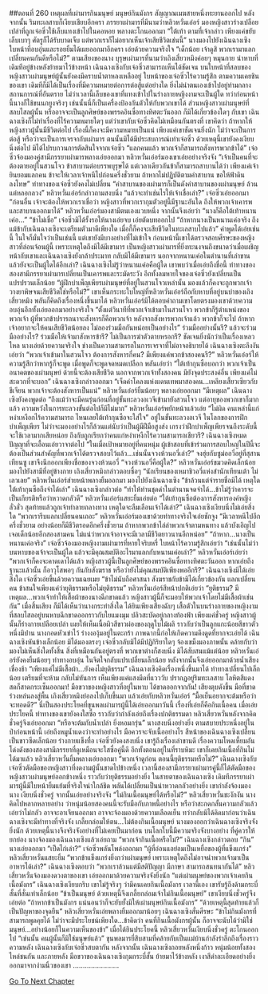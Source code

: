 ##ตอนที่ 260 เหตุผลที่เผ่ามารกินมนุษย์ มนุษย์กินมังกร
สัญญาณเมฆสายหนึ่งทะยานออกไป
หลังจากนั้น ริมทะเลสาบก็เงียบเชียบอีกครา
ภรรยาเผ่ามารที่มีนามว่าหลิวหวั่นเอ๋อร์ มองหญิงสาวร่างเปลือยเปล่าที่ถูกเจ๋อซิ่วใช้เล็บแทงเข้าไปในคอหอย พลางตะโกนออกมา “ใต้เท้า ตามที่เจ้ากล่าว เพียงแค่ขยับเล็บเบาๆ ศัตรูก็ได้รับบาดเจ็บ แต่พวกเราก็ไม่อยากเห็นเจ้าเสียชีวิตเช่นนี้”
นางมองไปยังเฉินฉางเซิง ใบหน้าที่อบอุ่นและรอยยิ้มได้เผยออกมาอีกครา เอ่ยด้วยความจริงใจ “เด็กน้อย เจ้าดูสิ พวกเรามาแลกเปลี่ยนคนกันดีหรือไม่?”
ตามเสียงของนาง บุรุษเผ่ามารที่นามว่าเถิงเสี่ยวหมิงค่อยๆ หมุนกาย นำหาบที่เดิมทีอยู่ข้างหลังย้ายมาไว้ข้างหน้า
เฉินฉางเซิงกับเจ๋อซิ่วสามารถเห็นได้ชัดเจน บนใบหน้าที่สลบของหญิงสาวเผ่ามนุษย์ผู้นั้นยังคงมีคราบน้ำตาหลงเหลืออยู่
ใบหน้าของเจ๋อซิ่วไร้ความรู้สึก ตามความเคยชินของเขา เดิมทีก็มิได้เป็นเรื่องที่มีความหมายต่อการต่อสู้แต่อย่างใด ยิ่งไม่นำตนเองเข้าไปอยู่ท่ามกลางสถานการณ์ที่อันตราย
ไม่ว่าเวลานี้เล็บของเขาที่แทงเข้าไปในร่างกายหญิงงามจะเป็นผู้ใด ทว่าก่อนหน้านี้นางก็ใช้ขนนกยูงจริงๆ เช่นนั้นนี่ก็เป็นเครื่องป้องกันตัวให้กับพวกเขาได้
ส่วนหญิงสาวเผ่ามนุษย์ที่สลบไสลผู้นั้น หรืออาจจะเป็นลูกศิษย์ของพรรคอินซื่อทางทิศตะวันออก ก็มิได้เกี่ยวข้องใดๆ กับเขา
เฉินฉางเซิงก็ไม่ทำเรื่องที่ไร้ความหมายใดๆ แต่ว่าเขากับเจ๋อซิ่วคิดไม่เหมือนกันตรงที่ เขาคิดว่า ถ้าหากให้หญิงสาวผู้นั้นมีชีวิตต่อไป เรื่องนี้ก็คงจะมีความหมายเป็นแน่
เพียงแค่เขาชัดเจนยิ่งนัก ไม่ว่าจะเป็นการต่อสู้ หรือว่าจะเป็นการเจรจากับเผ่ามาร ตนนั้นมิได้มีประสบการณ์เท่าเจ๋อซิ่ว ด้วยเหตุนี้เขายังคงเงียบนิ่งต่อไป มิได้ไปรบกวนการตัดสินใจจากเจ๋อซิ่ว
“แลกคนแล้ว พวกเจ้าก็สามารถสังหารพวกข้าได้” เจ๋อซิ่วจ้องมองคู่สามีภรรยาเผ่ามารพลางเอ่ยออกมา
หลิวหวั่นเอ๋อร์มองเขาเอ่ยอย่างจริงจัง “เจ้าเป็นคนที่จะต้องตายอยู่ในสวนโจว ข้าสาบานต่อบรรพบุรุษได้ แต่เวลาเดียวกันข้าก็สามารถสาบานได้ว่า เพียงแค่เจ้ายินยอมแลกคน ข้าจะให้เวลาเจ้าหนีไปก่อนครึ่งชั่วยาม ถ้าหากไม่ปฏิบัติตามคำสาบาน ขอให้ฟ้าดินลงโทษ”
ท่าทางของเจ๋อซิ่วยังคงไม่เปลี่ยน “คำสาบานของเผ่ามารก็เป็นดังคำสาบานของเผ่ามนุษย์ ล้วนแต่หลอกลวง”
หลิวหวั่นเอ๋อร์กล่าวถามสงบนิ่ง “แล้วจะทำเช่นไรให้เจ้าเชื่อเล่า?”
เจ๋อซิ่วเอ่ยออกมา “ก่อนอื่น เจ้าจะต้องให้พวกเราเชื่อว่า หญิงสาวที่พวกเรากุมตัวอยู่นี้มีฐานะอันใด ถึงให้พวกเจ้าเคารพและสาบานออกมาได้”
หลิวหวั่นเอ๋อร์มองสามีตนเองแวบหนึ่ง จากนั้นจึงเอ่ยว่า “นางก็คือใต้เท้าหนานเค่อ...”
“ข้าไม่เชื่อ” เจ๋อซิ่วมิได้รั้งรอให้นางเอ่ยจบ เอ่ยตัดบทออกไป “ถ้าหากนางเป็นหนานเค่อจริง ถึงแม้ข้ากับเฉินฉางเซิงจะเตรียมตัวมาดีเพียงใด เมื่อกี้ก็คงจะเสียชีวิตในทะเลสาบไปแล้ว”
คำพูดได้เอ่ยเช่นนี้ ในใจก็มั่นใจว่าเป็นเช่นนี้ แต่เขายังมีบางอย่างที่ไม่เข้าใจ ก่อนหน้านี้เขาได้ตรวจสอบศีรษะของหญิงสาวที่ล่อนจ้อนผู้นี้ เพราะเหตุใดถึงมิได้มีเขามาร เป็นหญิงสาวเผ่ามารที่ยิ่งทะนงจนถึงขนาดว่าเมื่อเผชิญหน้ากับเขาและเฉินฉางเซิงยังกล้าประมาท กลับมิได้มีเขามาร นอกจากหนานเค่อในตำนานที่เล่าขาน แล้วยังจะเป็นผู้ใดได้อีกเล่า?
เฉินฉางเซิงไม่รู้ว่าหนานเค่อคือผู้ใด เขาพบว่าเมื่อเอ่ยถึงชื่อนี้ ท่าทางของสองสามีภรรยาเผ่ามารเปลี่ยนเป็นเคารพและระมัดระวัง อีกทั้งลมหายใจของเจ๋อซิ่วยังเปลี่ยนเป็นแปรปรวนเล็กน้อย
“ผู้ฝึกบำเพ็ญเพียรเผ่ามนุษย์ที่อยู่ในสวนโจวเหล่านั้น มองแล้วก็คงจะถูกพวกเจ้าวางยาพิษจนเสียชีวิตใช่หรือไม่?”
เขาเห็นกระทะใบใหญ่ที่หลิวหวั่นเอ๋อร์ถือกับหาบที่อยู่บนบ่าของเถิงเสี่ยวหมิง พลันก็คิดถึงเรื่องหนึ่งขึ้นมาได้
หลิวหวั่นเอ๋อร์มิได้ตอบคำถามเขาโดยตรงมองเขาด้วยความอบอุ่นอีกทั้งเอ่ยออกมาอย่างจริงใจ “ตั้งแต่วินาทีที่พวกเจ้าเข้ามาในสวนโจว พวกข้าก็รู้ตำแหน่งของพวกเจ้า ผู้ที่พวกข้าปรารถนาจะสังหารก็คือพวกเจ้า หลังจากสังหารพวกเจ้าแล้ว พวกข้าก็จะไป ถ้าหากเจ้าอยากจะให้คนเสียชีวิตน้อยลง ไม่ลองร่วมมือกันหน่อยเป็นอย่างไร”
ร่วมมืออย่างนั้นรึ? แล้วจะร่วมมืออย่างไร? ร่วมมือให้เจ้ามาสังหารข้ารึ? ไม่เป็นการฆ่าตัวตายหรอกรึ? ชัดเจนยิ่งนักว่าเป็นเรื่องเหลวไหล นางเอ่ยด้วยความจริงใจ ช่างเป็นความสามารถในการเจรจาที่ไม่อาจอธิบายได้ เฉินฉางเซิงตะลึงงัน เอ่ยว่า “พวกเจ้าเข้ามาในสวนโจว ต้องการสังหารกี่คน? มีเพียงแค่พวกข้าสองคนรึ?”
หลิวหวั่นเอ๋อร์ให้ความรู้สึกว่าหากรู้ก็จะพูด เมื่อพูดก็จะพูดจดหมดเปลือก พลันเอ่ยว่า “ใต้เท้ากุนซือบอกว่า พวกเจ้าเป็นอนาคตของเผ่ามนุษย์ ด้วยนี้จะต้องเสียชีวิต นอกจากพวกเจ้าทั้งสองคน มียังจุดประสงค์อื่น เพียงแค่ไม่สะดวกที่จะบอก”
เฉินฉางเซิงกล่าวออกมา “เจ็ดคำโคลงแห่งแดนเทพมาสองคน...เหลียงเสี้ยวเซียวกับชีเจียน พวกเจ้าจะต้องสังหารเป็นแน่”
หลิวหวั่นเอ๋อร์ยิ้มน้อยๆ พลางเอ่ยออกมา “มีเหตุผล”
เฉินฉางเซิงยังคงพูดต่อ “ถึงแม้ว่าจะมีคนรุ่นก่อนที่อยู่ขั้นทะลวงอเวจีเข้ามายังสวนโจว แต่อายุของพวกเขาก็มากแล้ว ความหวังในการทะลวงขั้นต่อไปก็มีไม่มาก”
หลิวหวั่นเอ๋อร์พยักหน้าแล้วเอ่ย “ไม่ผิด คนเหล่านี้แก่หงำเหงือกไร้ความสามารถ ไหนเลยใต้เท้ากุนซือจะใส่ใจ”
อยู่ในขั้นทะลวงอเวจี ในโลกของการฝึกบำเพ็ญเพียร ไม่ว่าจะมองอย่างไรก็ล้วนแต่นับว่าเป็นผู้มีฝีมือสูงส่ง เกรงว่าฝึกบำเพ็ญเพียรจนถึงระดับนี้จะใช้เวลามากเสียหน่อย ถึงกับถูกเรียกว่าคนแก่หงำเหงืกไร้ความสามารถเชียวรึ? เฉินฉางเซิงหมดปัญญาที่จะเอื้อนเอ่ยวาจาต่อไป “ในเมื่อเป้าหมายอยู่ที่คนหนุ่ม ผู้เข้าสอบที่เข้าร่วมการสอบใหญ่ในปีนี้จะต้องเป็นส่วนสำคัญที่พวกเจ้าได้ตรวจสอบไว้แล้ว...เช่นนั้นจวงห้วนอวี่เล่า?”
จงฮุ่ยกับซูม่ออวี๋อยู่ที่สุสานเทียนซู เขาจึงนึกออกเพียงชื่อของจวงห้วนอวี่
“จวงห้วนอวี่คือผู้ใด?” หลิวหวั่นเอ๋อร์ขมวดคิดเล็กน้อย มองไปยังสามีที่อยู่ข้างกาย
เถิงเสี่ยวหมิงกล่าวตอบซื่อๆ “นักเรียนของเหมาชิวอวี่แห่งสำนักเทียนเต้า ไม่เลวเลย”
หลิวหวั่นเอ๋อร์ส่ายหน้าพลางยิ้มออกมา มองไปยังเฉินฉางเซิง “ข้าล้วนแต่จำรายชื่อมิได้ เหตุใดใต้เท้ากุนซือถึงจำได้เล่า”
เฉินฉางเซิงกล่าวต่อ “ทำให้ท่านชุดดำในตำนานจดจำได้...ข้าไม่รู้ว่าควรจะเป็นเกียรติหรือว่าหวาดกลัวดี”
หลิวหวั่นเอ๋อร์แสยะยิ้มเอ่ยต่อ “ใต้เท้ากุนซือต้องการสังหารองค์หญิงลั่วลั่ว สุดท้ายแล้วถูกเจ้าทำลายกลางทาง เหตุใดจะลืมเลือนเจ้าได้เล่า?”
เฉินฉางเซิงเงียบนิ่งไม่เอ่ยสิ่งใด
“พวกเรารีบแลกเปลี่ยนคนเถอะ” หลิวหวั่นเอ๋อร์มองเขาด้วยท่าทางจริงใจเอ่ยชักจูง “มีเวลาหนีไปอีกครึ่งชั่วยาม อย่างน้อยก็มีชีวิตรอดอีกครึ่งชั่วยาม ถ้าหากพวกข้าไล่ล่าพวกเจ้าตามหนทาง แล้วบังเอิญไปเจอเด็กน้อยอีกสองสามคน ไม่แน่ว่าพวกเจ้าอาจจะมีเวลามีชีวิตยาวนานอีกหน่อย”
“ถ้าหาก...นางเป็นหนานเค่อจริง”
เจ๋อซิ่วจ้องมองหญิงงามเผ่ามารที่หายใจริบหรี่ ใบหน้าไร้ความรู้สึกเอ่ยว่า “เช่นนั้นไม่ว่าบนหาบของเจ้าจะเป็นผู้ใด แล้วจะมีคุณสมบัติอะไรมาแลกกับหนานเค่อเล่า?”
หลิวหวั่นเอ๋อร์เอ่ยว่า “พวกเจ้าก็คงจะคาดเดาได้แล้ว หญิงสาวผู้นี้เป็นลูกศิษย์ของพรรคอินซื่อทางทิศตะวันออก หากเอ่ยถึงฐานะแล้วนั้น ก็อาวุโสพอๆ กันกับสังฆราช หรือว่ายังไม่คุณสมบัติเพียงพออีกรึ?”
เฉินฉางเซิงมิได้เอ่ยสิ่งใด เจ๋อซิ่วเอ่ยขึ้นด้วยความเฉยเมย “ข้าไม่นับถือศาสนา สังฆราชกับข้ามิได้เกี่ยวข้องกัน แลกเปลี่ยนคน ข้าสนใจเพียงแค่ว่ายุติธรรมหรือไม่ยุติธรรม”
หลิวหวั่นเอ๋อร์สีหน้าปกติเอ่ยว่า “ยุติธรรม? มีเหตุผล...พวกเจ้าทำให้เสื้อผ้าของนางฉีกขาดแล้ว หญิงสาวผู้นี้ก็จะมอบให้พวกเจ้าโดยไม่มีเสื้อผ้าเช่นกัน”
เมื่อสิ้นเสียง ก็มิได้เห็นว่านางกระทำสิ่งใด ได้ยินเพียงเสียงฉับๆ เสื้อตัวในบนร่างกายของหญิงงามที่สลบไสลอยู่บนหาบฉีกขาดออกราวกับใยแมงมุม ปลิวสะบัดอยู่กลางท้องฟ้า
เพียงแค่ชั่วครู่ หญิงสาวผู้นั้นก็ร่างกายเปลือยเปล่า เผยให้เห็นเนื้อผิวสีขาวผ่องของฤดูใบไม้ผลิ ราวกับว่าเป็นลูกแกะน้อยสีขาวตัวหนึ่งมิปาน
นางกอดหัวเข่าไว้ ร่างงองุ้มอยู่ในตะกร้า ภาพฉากนี้ก่อให้เกิดความดึงดูดที่ยากจะเอ่ยได้
เฉินฉางเซิงหันข้างเล็กน้อย มิได้มองตรงๆ
เจ๋อซิ่วกลับมิได้มีปฏิกิริยาใดๆ จ้องเขม็งมองภาพนั้น คล้ายกับว่ามองไม่เห็นสิ่งใดทั้งสิ้น
สิ่งที่เหมือนกันอยู่ตรงที่ พวกเขาต่างก็สงบนิ่ง มิได้สับสนแม้แต่น้อย
หลิวหวั่นเอ๋อร์ยังคงยิ้มน้อยๆ ท่าทางอบอุ่น ในจิตใจกลับแปรเปลี่ยนเล็กน้อย หลังจากนั้นจึงเอ่ยออกมาด้วยน้ำเสียงเชื่องช้า “เพียงแค่ไม่มีเสื้อผ้า...ยังคงไม่ยุติธรรม”
เฉินฉางเซิงคิดเรื่องหนึ่งขึ้นมาได้ ท่าทางเปลี่ยนไปเล็กน้อย เตรียมที่จะห้าม กลับไม่ทันการ
เห็นเพียงแค่แสงมีดที่แวววับ ปรากฏอยู่ริมทะเลสาบ
โลหิตสีแดงสดก็สาดกระเซ็นออกมา!
มือขวาของหญิงสาวที่อยู่ในหาบ ได้ขาดออกจากกัน!
เสียงตุบดังขึ้น มือที่ขาดร่วงหล่นลงสู่พื้น
เถิงเสี่ยวหมิงย่อลงไปเก็บขึ้นมา แล้วเอ่ยกับหลิวหวั่นเอ๋อร์ “มื้อเย็นอยากจะต้มหรือว่าจะทอดดี?”
นี่เป็นสองประโยคที่ขุนพลเผ่ามารผู้นี้ได้เอ่ยออกมาวันนี้
เรื่องที่เอ่ยก็คือกินเนื้อคน
เมื่อเอ่ยประโยคนี้ ท่าทางของเขายังคงใสซื่อ ราวกับว่ากำลังเอ่ยถึงเรื่องปกติธรรมดา
หลิวเสี่ยวหวั่นหลังจากคิดชั่วครู่จึงเอ่ยออกมา “หรือจะต้มกับน้ำเปล่า ยิ่งหอมกรุ่น”
นางสงบนิ่งอย่างยิ่ง ตามสบายประหนึ่งอยู่ในป่าก่อนหน้านี้ เอ่ยถึงหมูน้ำแดงว่าจะทำอย่างไร มือควรจะจับเนื้ออย่างไร
สีหน้าของเฉินฉางเซิงเปลี่ยนเป็นขาวซีดเล็กน้อย ร่างกายแข็งทื่อ
เจ๋อซิ่วยังคงสงบนิ่ง เขารู้ถึงเรื่องเล่าขานดี เรื่องความโหดเหี้ยมอันโด่งดังของสองสามีภรรยาที่ดูเหมือนจะใสซื่อคู่นี้ดี
อีกทั้งตอนอยู่ในที่ราบหิมะ เขาก็เคยกินเนื้อที่กินไม่ได้มาแล้ว
หลิวเสี่ยวหวั่นยิ้มพลางเอ่ยออกมา “พวกเจ้าดูก่อน ตอนนี้ยุติธรรมหรือไม่?”
เฉินฉางเซิงกับเจ๋อซิ่วตัดมือของหญิงสาวที่งดงามผู้นั้นขาดไปข้างหนึ่ง
เวลานี้สองสามีภรรยาเผ่ามารคู่นี้ก็ได้ตัดมือของหญิงสาวเผ่ามนุษย์ออกข้างหนึ่ง
ราวกับว่ายุติธรรมอย่างยิ่ง
ในสายตาของเฉินฉางเซิง เดิมทีภรรยาเผ่ามารผู้นี้มีใบหน้ายิ้มแย้มที่จริงใจน่าใกล้ชิด พลันได้เปลี่ยนเป็นน่าหวาดกลัวอย่างยิ่ง
เขากำลังจ้องมองนาง เงียบนิ่งชั่วครู่ จากนั้นเอ่ยอย่างจริงจัง “ไม่กินเนื้อมนุษย์ได้หรือไม่?”
หลิวเสี่ยวหวั่นชะงักงัน นางคิดไปหลากหลายอย่าง ว่าหนุ่มน้อยสองคนนี้จะรับมือกับภาพนี้อย่างไร หรือว่าสะกดกลั้นความกลัวแล้วเอ่ยว่าไม่กลัว อาจจะอาเจียนออกมา อาจจะจ้องมองด้วยความเลือดเย็น ทว่ากลับมิได้คิดมาก่อนว่าเฉินฉางเซิงจะมีท่าทางที่จริงจัง เกลี้ยกล่อมให้ตน...ไม่ต้องกินเนื้อมนุษย์
นางมองออกว่าเฉินฉางเซิงจริงจังยิ่งนัก ด้วยเหตุนี้นางจึงจริงจังอย่างที่ไม่เคยเป็นมาก่อน
บนโลกใบนี้มีความจริงจังบางอย่าง ที่คู่ควรให้ยกย่อง
นางจ้องมองเฉินฉางเซิงแล้วเอ่ยถาม “พวกเจ้ากินเนื้อหรือไม่?”
เฉินฉางเซิงกล่าวตอบ “กิน”
นางเอ่ยออกมา “เป็ดไก่เล่า?”
เจ๋อซิ่วพลันโพล่งออกมา “ผู้ที่อ่อนแอย่อมเป็นเหยื่อของผู้ที่แข็งแกร่ง”
หลิวเสี่ยวหวั่นแสยะยิ้ม “พวกข้าแข็งแกร่งยิ่งกว่าเผ่ามนุษย์ เพราะเหตุใดถึงไม่อาจนำพวกเจ้ามาเป็นอาหารได้เล่า?”
เฉินฉางเซิงตอบว่า “พวกเราล้วนแต่มีสติปัญญา มีภาษา สามารถสนทนากันได้”
หลิวเสี่ยวหวั่นจ้องมองดวงตาของเขา เอ่ยออกมาด้วยความจริงจังยิ่งนัก “แต่เผ่ามนุษย์ของพวกเจ้าเคยกินเนื้อมังกร”
เฉินฉางเซิงเงียบกริบ เขาไม่รู้จริงๆ ว่ามีคนเคยกินเนื้อมังกร
เวลานี้เอง เขารับรู้ถึงด้ามกระบี่สั้นที่สั่นเท่าเล็กน้อย
“ข้าเป็นมนุษย์ ด้วยเหตุนี้จึงเกลี้ยกล่อมเจ้าไม่กินเนื้อมนุษย์”
เขาเงียบนิ่งชั่วครู่จึงเอ่ยต่อ “ถ้าหากข้าเป็นมังกร แน่นอนว่าก็จะยับยั้งมิให้เผ่ามนุษย์กินเนื้อมังกร”
“ด้วยเหตุนี้สุดท้ายแล้วก็เป็นปัญหาของจุดยืน” หลิวเสี่ยวหวั่นเอ่ยพลางยิ้มออกมาน้อยๆ
เฉินฉางเซิงสั่นศีรษะ “ข้าไม่กินมังกรที่สามารถพูดคุยได้ ไม่ว่าจะมีประโยชน์เพียงใด...ข้าคิดว่า คนที่กินเนื้อมังกรผู้นั้น ก็อาจจะนับได้ว่ามิใช่มนุษย์...อย่างน้อยก็ในความเห็นของข้า”
เมื่อได้ยินประโยคนี้ หลิวเสี่ยวหวั่นเงียบนิ่งชั่วครู่ ตะโกนออกไป “เช่นนั้น คนผู้นั้นก็มิใช่มนุษย์แล้ว”
ขุนพลมารยี่สิบสามที่คล้ายกับเป็นแม่บ้านกำลังรำลึกถึงเรื่องราวความหลัง เฉินฉางเซิงกับเจ๋อซิ่วสบตากัน
หลังจากนั้น เฉินฉางเซิงถอยหลังหนึ่งก้าว
หนุ่มน้อยทั้งสองไหล่ชนกัน
และภายหลัง มือขวาของเฉินฉางเซิงกุมกระบี่สั้น ย้ายมาไว้ข้างหลัง
เงาสีดำละเอียดอย่างยิ่ง ออกมาจากง่ามนิ้วของเขา
.......................


[Go To Next Chapter]( ./263.md)